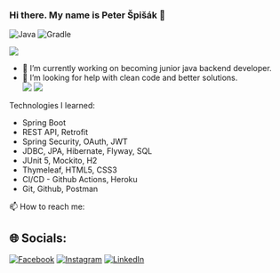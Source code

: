 ### Hi there. My name is Peter Špišák 👋
![Java](https://img.shields.io/badge/java-%23ED8B00.svg?style=for-the-badge&logo=java&logoColor=white) ![Gradle](https://img.shields.io/badge/Gradle-02303A.svg?style=for-the-badge&logo=Gradle&logoColor=white)

[![](https://visitcount.itsvg.in/api?id=Qreitos&icon=0&color=0)](https://visitcount.itsvg.in)

- 🔭 I’m currently working on becoming junior java backend developer.
- 🤔 I’m looking for help with clean code and better solutions.  
![](https://github-readme-stats.vercel.app/api?username=Qreitos&theme=dark&hide_border=false&include_all_commits=true&count_private=true)
![](https://github-readme-streak-stats.herokuapp.com/?user=Qreitos&theme=dark&hide_border=false)

Technologies I learned:  
- Spring Boot
- REST API, Retrofit
- Spring Security, OAuth, JWT
- JDBC, JPA, Hibernate, Flyway, SQL
- JUnit 5, Mockito, H2
- Thymeleaf, HTML5, CSS3
- CI/CD - Github Actions, Heroku
- Git, Github, Postman  

  
📫 How to reach me:
## 🌐 Socials:
[![Facebook](https://img.shields.io/badge/Facebook-%231877F2.svg?logo=Facebook&logoColor=white)](https://www.facebook.com/pietro.spisak/) 
[![Instagram](https://img.shields.io/badge/Instagram-%23E4405F.svg?logo=Instagram&logoColor=white)](https://www.instagram.com/pietrospisak/) 
[![LinkedIn](https://img.shields.io/badge/LinkedIn-%230077B5.svg?logo=linkedin&logoColor=white)](https://www.linkedin.com/in/peter-%C5%A1pi%C5%A1%C3%A1k-1169aa245/) 


